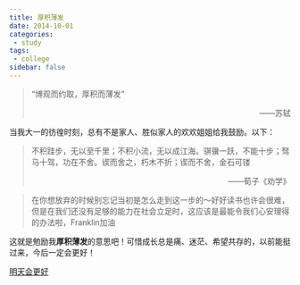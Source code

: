 ```yaml
---
title: 厚积薄发
date: 2014-10-01
categories:
 - study
tags:
 - college
sidebar: false
---
```


> “博观而约取，厚积而薄发”
>
> <p align="right">——苏轼</p>

当我大一的彷徨时刻，总有不是家人、胜似家人的欢欢姐姐给我鼓励。以下：

> 不积跬步，无以至千里；不积小流，无以成江海。骐骥一跃，不能十步；驽马十驾，功在不舍。锲而舍之，朽木不折；锲而不舍，金石可镂
>
> <p align="right">——荀子《劝学》</p>

> 在你想放弃的时候别忘记当初是怎么走到这一步的～好好读书也许会很难，但是在我们还没有足够的能力在社会立足时，这应该是最能令我们心安理得的办法啦，Franklin加油

这就是勉励我**厚积薄发**的意思吧！可惜成长总是痛、迷茫、希望共存的，以前能挺过来，今后一定会更好！

[明天会更好](https://youtu.be/lEDZyIUbSd0)